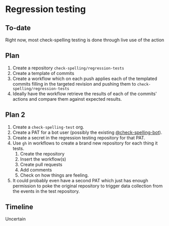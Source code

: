 # Regression testing

## To-date

Right now, most check-spelling testing is done through live use of the action

## Plan

1. Create a repository `check-spelling/regression-tests`
2. Create a template of commits
3. Create a workflow which on each push applies each of the templated commits filling in the targeted revision and pushing them to `check-spelling/regression-tests`
4. Ideally have the workflow retrieve the results of each of the commits' actions and compare them against expected results.

## Plan 2

1. Create a `check-spelling-test` org.
2. Create a PAT for a bot user (possibly the existing [@check-spelling-bot](https://github.com/check-spelling-bot)).
3. Create a secret in the regression testing repository for that PAT.
4. Use `gh` in workflows to create a brand new repository for each thing it tests.
   1. Create the repository
   2. Insert the workflow(s)
   3. Create pull requests
   4. Add comments
   5. Check on how things are feeling.
5. It could probably even have a second PAT which just has enough permission to poke the original repository to trigger data collection from the events in the test repository.

## Timeline

Uncertain
